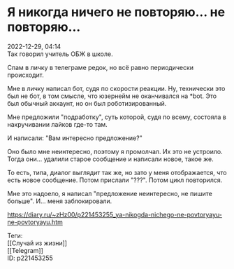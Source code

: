 Я никогда ничего не повторяю... не повторяю...
===============================================

   
 2022-12-29, 04:14   
  Так говорил учитель ОБЖ в школе.   
   
 Спам в личку в телеграме редок, но всё равно периодически происходит.   
   
 Мне в личку написал бот, судя по скорости реакции. Ну, технически это был не бот, в том смысле, что юзернейм не оканчивался на \*bot. Это был обычный аккаунт, но он был роботизированный.   
   
 Мне предложили "подработку", суть которой, судя по всему, состояла в накручивании лайков где-то там.   
   
 И написали: "Вам интересно предложение?"   
   
 Оно было мне неинтересно, поэтому я промолчал. Их это не устроило. Тогда они... удалили старое сообщение и написали новое, такое же.   
   
 То есть, типа, диалог выглядит так же, но зато у меня отображается, что есть новое сообщение. Потом прислали "???". Потом цикл повторился.   
   
 Мне это надоело, я написал "предложение неинтересно, не пишите больше". И... меня заблокировали.   
    
 <https://diary.ru/~zHz00/p221453255_ya-nikogda-nichego-ne-povtoryayu-ne-povtoryayu.htm>   
   
 Теги:   
 [[Случай из жизни]]   
 [[Telegram]]   
 ID: p221453255